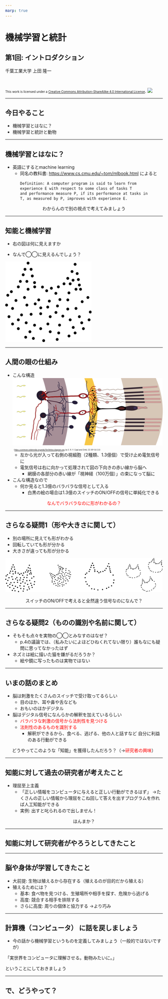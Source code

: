 ```yaml
---
marp: true
---
```


<!-- footer: "機械学習（と統計）第1回" -->

# 機械学習と統計

## 第1回: イントロダクション

千葉工業大学 上田 隆一

<br />

<span style="font-size:70%">This work is licensed under a </span>[<span style="font-size:70%">Creative Commons Attribution-ShareAlike 4.0 International License</span>](https://creativecommons.org/licenses/by-sa/4.0/).
![](https://i.creativecommons.org/l/by-sa/4.0/88x31.png)

---

<!-- paginate: true -->

## 今日やること

- 機械学習とはなに？
- 機械学習と統計と動物

---

## 機械学習とはなに？

- 英語にするとmachine learning
    - 同名の教科書: https://www.cs.cmu.edu/~tom/mlbook.html によると
        ```text
        Definition: A computer program is said to learn from
        experience E with respect to some class of tasks T
        and performance measure P, if its performance at tasks in
        T, as measured by P, improves with experience E.
        ```


<center>わからんので別の視点で考えてみましょう</center>


---

## 知能と機械学習

- 右の図は何に見えますか
* なんで◯◯に見えるんでしょう？

![bg right:40% 60%](./figs/dots.png)

---

## 人間の眼の仕組み

- こんな構造
    ![w:400](./figs/Retina-diagram.svg.png)<span style="font-size:40%">（https://commons.wikimedia.org/wiki/File:Retina-diagram.svg, by S. R. Y. Cajal and Chrkl, CC-BY-SA 3.0）</span>
    - 左から光が入って右側の視細胞（2種類、1.3億個）で受け止め電気信号に
    - 電気信号は右に向かって処理されて図の下向きの赤い線から脳へ
        - 網膜の各部分の赤い線が「視神経（100万個）」の束になって脳に
- こんな構造なので
    - 何か見ると1.3億のバラバラな信号として入る
        - 白黒の絵の場合は1.3億のスイッチのON/OFFの信号に単純化できる

<center style="color:red">なんでバラバラなのに形がわかるの？</center>


---

## さらなる疑問1（形や大きさに関して）

- 別の場所に見えても形がわかる
- 回転していても形が分かる
- 大きさが違っても形が分かる 

![](./figs/dots_varisous.png)

<center>スイッチのON/OFFで考えると全然違う信号なのになんで？</center>

---

## さらなる疑問2（ものの識別や名前に関して）

- そもそも点々を実物の◯◯とみなすのはなぜ？
    - p.4の議論では、（私みたいによほどひねくれてない限り）誰もなにも疑問に思ってなかったはず
- ネズミは絵に描いた猫を嫌がるだろうか？
    - 絵や鏡に写ったものは実物ではない

---

## いまの話のまとめ

- 脳は刺激をたくさんのスイッチで受け取ってるらしい
    - 目のほか、耳や鼻や舌なども
    - おもいのほかデジタル
- 脳はデジタル信号になんらかの解釈を加えているらしい
    - <span style="color:red">バラバラな刺激の信号から法則性を見つける</span>
    - <span style="color:red">法則性のあるものを識別する</span>
        - 解釈ができるから、食べる、逃げる、他の人と話すなど
        自分に利益のある行動ができる

<center>どうやってこのような「知能」を獲得したんだろう？（→<span style="color:red">研究者の興味</span>）</center>

---

## 知能に対して過去の研究者が考えたこと

- 理屈至上主義
    - 「正しい情報をコンピュータに与えると正しい行動ができるはず」
    →たくさんの正しい情報から理屈をこね回して答えを出すプログラムを作れば人工知能ができる
    - 実例: 出すと叱られるので出しません！

<center>ほんまか？</center>

---

## 知能に対して研究者がやろうとしてきたこと


---

## 脳や身体が学習してきたこと

- 大前提: 生物は殖えるから存在する（殖えるのが目的だから殖える）
- 殖えるためには？
    - 基本: 食べ物を見つける、生殖場所や相手を探す、危険から逃げる
    - 高度: 競合する相手を排除する
    - さらに高度: 周りの個体と協力する
        $\rightarrow$より巧み

---


## 計算機（コンピュータ） に話を戻しましょう

- 今の話から機械学習というものを定義してみましょう（一般的ではないですが）

「実世界をコンピュータに理解させる。動物みたいに。」 

ということにしておきましょう

---

## で、どうやって？
